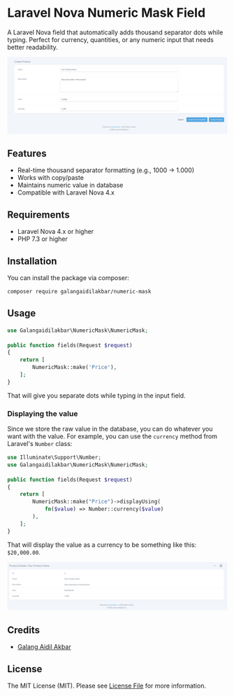 # Laravel Nova Numeric Mask Field

A Laravel Nova field that automatically adds thousand separator dots while typing. Perfect for currency, quantities, or any numeric input that needs better readability.

![Create Resource](docs/images/create.jpg)

## Features
- Real-time thousand separator formatting (e.g., 1000 → 1.000)
- Works with copy/paste
- Maintains numeric value in database
- Compatible with Laravel Nova 4.x

## Requirements

- Laravel Nova 4.x or higher
- PHP 7.3 or higher

## Installation

You can install the package via composer:

```bash
composer require galangaidilakbar/numeric-mask
```

## Usage

```php
use Galangaidilakbar\NumericMask\NumericMask;

public function fields(Request $request)
{
    return [
        NumericMask::make('Price'),
    ];
}
```

That will give you separate dots while typing in the input field.

### Displaying the value

Since we store the raw value in the database, you can do whatever you want with the value. For example, you can use the `currency` method from Laravel's `Number` class:

```php
use Illuminate\Support\Number;
use Galangaidilakbar\NumericMask\NumericMask;

public function fields(Request $request)
{
    return [
        NumericMask::make("Price")->displayUsing(
            fn($value) => Number::currency($value)
        ),
    ];
}
```

That will display the value as a currency to be something like this: `$20,000.00`.

![Show Resource](docs/images/show.jpg)

## Credits

- [Galang Aidil Akbar](https://github.com/galangaidilakbar)

## License

The MIT License (MIT). Please see [License File](LICENSE.md) for more information.
